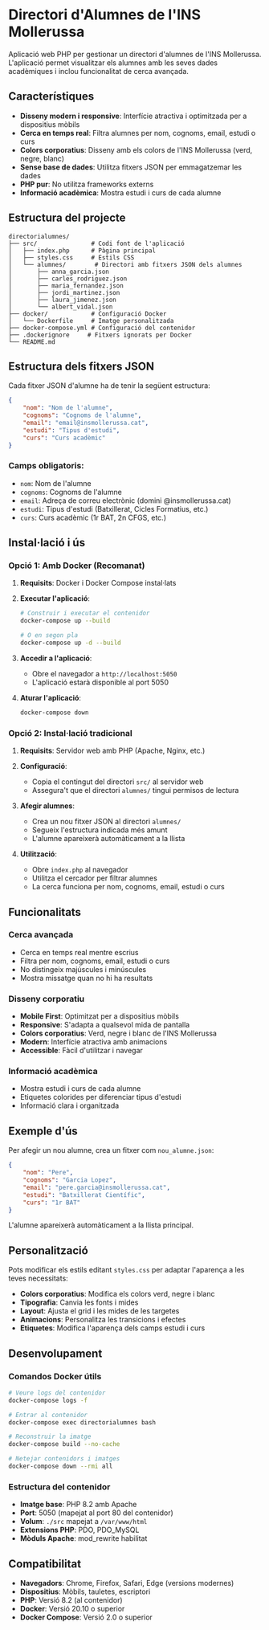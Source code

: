 # Directori d'Alumnes de l'INS Mollerussa

Aplicació web PHP per gestionar un directori d'alumnes de l'INS Mollerussa. L'aplicació permet visualitzar els alumnes amb les seves dades acadèmiques i inclou funcionalitat de cerca avançada.

## Característiques

- **Disseny modern i responsive**: Interfície atractiva i optimitzada per a dispositius mòbils
- **Cerca en temps real**: Filtra alumnes per nom, cognoms, email, estudi o curs
- **Colors corporatius**: Disseny amb els colors de l'INS Mollerussa (verd, negre, blanc)
- **Sense base de dades**: Utilitza fitxers JSON per emmagatzemar les dades
- **PHP pur**: No utilitza frameworks externs
- **Informació acadèmica**: Mostra estudi i curs de cada alumne

## Estructura del projecte

```
directorialumnes/
├── src/               # Codi font de l'aplicació
│   ├── index.php      # Pàgina principal
│   ├── styles.css     # Estils CSS
│   └── alumnes/        # Directori amb fitxers JSON dels alumnes
│       ├── anna_garcia.json
│       ├── carles_rodriguez.json
│       ├── maria_fernandez.json
│       ├── jordi_martinez.json
│       ├── laura_jimenez.json
│       └── albert_vidal.json
├── docker/            # Configuració Docker
│   └── Dockerfile     # Imatge personalitzada
├── docker-compose.yml # Configuració del contenidor
├── .dockerignore     # Fitxers ignorats per Docker
└── README.md
```

## Estructura dels fitxers JSON

Cada fitxer JSON d'alumne ha de tenir la següent estructura:

```json
{
    "nom": "Nom de l'alumne",
    "cognoms": "Cognoms de l'alumne",
    "email": "email@insmollerussa.cat",
    "estudi": "Tipus d'estudi",
    "curs": "Curs acadèmic"
}
```

### Camps obligatoris:
- `nom`: Nom de l'alumne
- `cognoms`: Cognoms de l'alumne  
- `email`: Adreça de correu electrònic (domini @insmollerussa.cat)
- `estudi`: Tipus d'estudi (Batxillerat, Cicles Formatius, etc.)
- `curs`: Curs acadèmic (1r BAT, 2n CFGS, etc.)

## Instal·lació i ús

### Opció 1: Amb Docker (Recomanat)

1. **Requisits**: Docker i Docker Compose instal·lats

2. **Executar l'aplicació**:
   ```bash
   # Construir i executar el contenidor
   docker-compose up --build
   
   # O en segon pla
   docker-compose up -d --build
   ```

3. **Accedir a l'aplicació**:
   - Obre el navegador a `http://localhost:5050`
   - L'aplicació estarà disponible al port 5050

4. **Aturar l'aplicació**:
   ```bash
   docker-compose down
   ```

### Opció 2: Instal·lació tradicional

1. **Requisits**: Servidor web amb PHP (Apache, Nginx, etc.)

2. **Configuració**:
   - Copia el contingut del directori `src/` al servidor web
   - Assegura't que el directori `alumnes/` tingui permisos de lectura

3. **Afegir alumnes**:
   - Crea un nou fitxer JSON al directori `alumnes/`
   - Segueix l'estructura indicada més amunt
   - L'alumne apareixerà automàticament a la llista

4. **Utilització**:
   - Obre `index.php` al navegador
   - Utilitza el cercador per filtrar alumnes
   - La cerca funciona per nom, cognoms, email, estudi o curs

## Funcionalitats

### Cerca avançada
- Cerca en temps real mentre escrius
- Filtra per nom, cognoms, email, estudi o curs
- No distingeix majúscules i minúscules
- Mostra missatge quan no hi ha resultats

### Disseny corporatiu
- **Mobile First**: Optimitzat per a dispositius mòbils
- **Responsive**: S'adapta a qualsevol mida de pantalla
- **Colors corporatius**: Verd, negre i blanc de l'INS Mollerussa
- **Modern**: Interfície atractiva amb animacions
- **Accessible**: Fàcil d'utilitzar i navegar

### Informació acadèmica
- Mostra estudi i curs de cada alumne
- Etiquetes colorides per diferenciar tipus d'estudi
- Informació clara i organitzada

## Exemple d'ús

Per afegir un nou alumne, crea un fitxer com `nou_alumne.json`:

```json
{
    "nom": "Pere",
    "cognoms": "Garcia Lopez",
    "email": "pere.garcia@insmollerussa.cat",
    "estudi": "Batxillerat Científic",
    "curs": "1r BAT"
}
```

L'alumne apareixerà automàticament a la llista principal.

## Personalització

Pots modificar els estils editant `styles.css` per adaptar l'aparença a les teves necessitats:

- **Colors corporatius**: Modifica els colors verd, negre i blanc
- **Tipografia**: Canvia les fonts i mides
- **Layout**: Ajusta el grid i les mides de les targetes
- **Animacions**: Personalitza les transicions i efectes
- **Etiquetes**: Modifica l'aparença dels camps estudi i curs

## Desenvolupament

### Comandos Docker útils

```bash
# Veure logs del contenidor
docker-compose logs -f

# Entrar al contenidor
docker-compose exec directorialumnes bash

# Reconstruir la imatge
docker-compose build --no-cache

# Netejar contenidors i imatges
docker-compose down --rmi all
```

### Estructura del contenidor

- **Imatge base**: PHP 8.2 amb Apache
- **Port**: 5050 (mapejat al port 80 del contenidor)
- **Volum**: `./src` mapejat a `/var/www/html`
- **Extensions PHP**: PDO, PDO_MySQL
- **Mòduls Apache**: mod_rewrite habilitat

## Compatibilitat

- **Navegadors**: Chrome, Firefox, Safari, Edge (versions modernes)
- **Dispositius**: Mòbils, tauletes, escriptori
- **PHP**: Versió 8.2 (al contenidor)
- **Docker**: Versió 20.10 o superior
- **Docker Compose**: Versió 2.0 o superior

